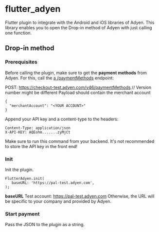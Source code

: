 # flutter_adyen

Flutter plugin to integrate with the Android and iOS libraries of Adyen.
This library enables you to open the Drop-in method of Adyen with just calling one function.

## Drop-in method

### Prerequisites

Before calling the plugin, make sure to get the **payment methods** from Adyen. For this, call the [a /paymentMethods](https://docs.adyen.com/api-explorer/#/PaymentSetupAndVerificationService/v46/paymentMethods) endpoint:


POST: https://checkout-test.adyen.com/v46/paymentMethods // Version number might be different
Payload should contain the merchant account
```
{
  "merchantAccount": "<YOUR ACCOUNT>"
}
```

Append your API key and a content-type to the headers:
```
Content-Type: application/json
X-API-KEY: AQEohm.......zyMjCt
```

Make sure to run this command from your backend. It's not recommended to store the API key in the front end!

### Init
Init the plugin.

```
FlutterAdyen.init(
   baseURL: 'https://pal-test.adyen.com',
);
```

**baseURL**
Test account: https://pal-test.adyen.com
Otherwise, the URL will be specific to your company and provided by Adyen.

### Start payment

Pass the JSON to the plugin as a string.